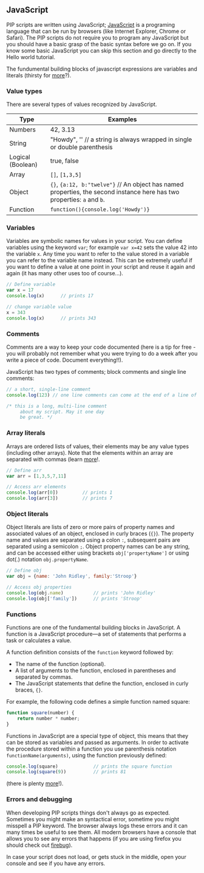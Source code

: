 ## JavaScript
PIP scripts are written using JavaScript; [JavaScript](http://en.wikipedia.org/wiki/JavaScript) is a programing language that can be run by browsers (like Internet Explorer, Chrome or Safari). The PIP scripts do not require you to program any JavaScript but you should have a basic grasp of the basic syntax before we go on. If you know some basic JavaScript you can skip this section and go directly to the Hello world tutorial.

The fundumental building blocks of javascript expressions are variables and literals (thirsty for [more](https://developer.mozilla.org/en-US/docs/Web/JavaScript/Guide/Values,_variables,_and_literals)?).

### Value types
There are several types of values recognized by JavaScript.

Type				| Examples
------------------- | --------
Numbers				| 42, 3.13
String				| "Howdy", '' // a string is always wrapped in single or double parenthesis
Logical (Boolean)	| true, false
Array				| `[]`, `[1,3,5]`
Object				| `{}`, `{a:12, b:"twelve"}` // An object has named properties, the second instance here has two properties: `a` and `b`.
Function			| `function(){console.log('Howdy')}`

### Variables
Variables are symbolic names for values in your script. You can define variables using the keyword `var`; for example `var x=42` sets the value 42 into the variable `x`. Any time you want to refer to the value stored in a variable you can refer to the variable name instead. This can be extremely useful if you want to define a value at one point in your script and reuse it again and again (it has many other uses too of course...).

```js
// Define variable
var x = 17
console.log(x)		// prints 17

// change variable value
x = 343
console.log(x)		// prints 343
```

### Comments
Comments are a way to keep your code documented (here is a tip for free - you will probably not remember what you were trying to do a week after you write a piece of code. Document everything!!).

JavaScript has two types of comments; block comments and single line comments:

```js
// a short, single-line comment
console.log(123) // one line comments can come at the end of a line of script too

/* this is a long, multi-line comment
	 about my script. May it one day
	 be great. */
```


### Array literals
Arrays are ordered lists of values, their elements may be any value types (including other arrays). Note that the elements within an array are separated with commas (learn [more](https://developer.mozilla.org/en-US/docs/Web/JavaScript/Reference/Global_Objects/Array)!.

```js
// Define arr
var arr = [1,3,5,7,11]

// Access arr elements
console.log(arr[0])			// prints 1
console.log(arr[3])			// prints 7
```

### Object literals
Object literals are lists of zero or more pairs of property names and associated values of an object, enclosed in curly braces (`{}`). The property name and values are separated using a colon `:`, subsequent pairs are separated using a semicolon `;`. Object property names can be any string, and can be accessed either using brackets `obj['propertyName']` or using dot(.) notation `obj.propertyName`.

```js
// Define obj
var obj = {name: 'John Ridley', family:'Stroop'}

// Access obj properties
console.log(obj.name)			// prints 'John Ridley'
console.log(obj['family'])		// prints 'Stroop'
```

### Functions
Functions are one of the fundamental building blocks in JavaScript. A function is a JavaScript procedure—a set of statements that performs a task or calculates a value.

A function definition consists of the `function` keyword followed by:

* The name of the function (optional).
* A list of arguments to the function, enclosed in parentheses and separated by commas.
* The JavaScript statements that define the function, enclosed in curly braces, `{}`.

For example, the following code defines a simple function named square:

```js
function square(number) {
	return number * number;
}
```

Functions in JavaScript are a special type of object, this means that they can be stored as variables and passed as arguments. In order to activate the procedure stored within a function you use parenthesis notation `functionName(arguments)`, using the function previously defined:

```js
console.log(square)				// prints the square function
console.log(square(9))			// prints 81
```

(there is plenty [more](https://developer.mozilla.org/en-US/docs/Web/JavaScript/Guide/Functions)!).

### Errors and debugging
When developing PIP scripts things don't always go as expected. Sometimes you might make an syntactical error, sometime you might misspell a PIP keyword. The browser always logs these errors and it can many times be useful to see them. All modern browsers have a console that allows you to see any errors that happens (if you are using firefox you should check out [firebug](https://getfirebug.com/)).

In case your script does not load, or gets stuck in the middle, open your console and see if you have any errors.
